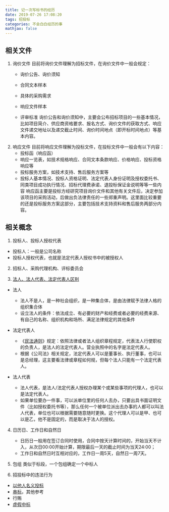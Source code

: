 ```yaml
---
title: 记一次写标书的经历
date: 2019-07-26 17:08:20
tags: 招投标
categories: 不会白白经历的事
mathjax: false
---
```

## 相关文件
1. 询价文件
	目前将询价文件理解为招标文件，在询价文件中一般会规定：
	- 询价公告、询价须知
	
	- 合同文本样本
	
	- 具体的采购需求
	
	- 响应文件样本
	
	- 评审标准
	  询价公告和询价须知中，主要会公布招标项目的一些基本情况，比如项目简介、供应商资格要求、报名方式、询价文件的获取方式、响应文件递交地址以及递交截止时间、询价时间地点（即开标时间地点）等基本内容。
	
	  <!--more-->
2. 响应文件
	目前将响应文件理解为投标文件，在投标文件中一般会有以下内容：
	- 投标函（响应函）
	- 响应一览表，如技术规格响应、合同文本条款响应、价格响应、投标资格响应等
	- 投标服务方案，如技术支持、售后服务方案等
	- 投标人基本情况、投标人资格证明、法定代表人身份证明及授权委托书、同类项目成功执行情况、招标代理费承诺、退投标保证金说明等等一些内容
	响应函主要是投标方经研究项目询价文件和其他有关文件后，决定参加该项目的采购活动，后做出负法律责任的一些郑重声明。这里面比较重要的还是投标服务方案这部分，主要包括技术支持资料和售后服务两部分内容。

## 相关概念
1. 投标人、投标人授权代表
- 投标人：一般是公司名称
- 投标人授权代表，也就是法定代表人授权书中的被授权人

2. 招标人、采购代理机构、评标委员会

3. [法人、法人代表、法定代表人区别]( https://baijiahao.baidu.com/s?id=1616443207126852529&wfr=spider&for=pc)
- 法人
	- 法人不是人，是一种社会组织，是一种集合体，是由法律赋予法律人格的组织集合体
	- 设立法人的条件：依法成立、有必要的财产和经费或者必要的经费来源、有自己的名称、组织机构和场所、满足法律规定的其他条件
- 法定代表人
	- 《[民法通则](https://baike.baidu.com/item/民法通则/2088441)》规定：依照法律或者法人组织章程规定，代表法人行使职权的负责人，是法人的法定代表人。营业执照中的名字是法定代表人。
	- 根据《公司法》相关规定，法定代表人可以是董事长、执行董事，也可以是总经理，这主要看法律或章程如何规，但每个法人只能有一个法定代表人。

- 法人代表
	- 法人代表，是法人/法定代表人授权办理某个或某些事项的代理人，也可以是法定代表人。
	- 如果单位要办一件事，可以派单位里的任何人去办，只要出具书面证明文件（比如授权委托书等），那么任何一个被单位派出去办事的人都可以叫法人代表，单位也可以根据需要随意随时更换。这个代理人可以是甲、也可以是乙，他不是固定的，而是取决于法人的授权。

4. 日历日、工作日和自然日
	- 日历日一般用在签订合同时使用，合同中按天计算时间的，开始当天不计入，从次日00:00开始计算，期限最后一天的截止时间为当天24:00；
	- 工作日和自然日时互相对应的，工作日一周5天，自然日一周7天。

5. 包组
类似于标段，一个包组确定一个中标人

6. 招投标中的违法行为

-  [以他人名义投标](https://www.sohu.com/a/239006853_100120059)
-  [串标](http://www.qianjia.com/html/2018-02/01_284295.html)，其他参考
-  行贿
- [虚假中标](https://www.sohu.com/a/239006853_100120059)

